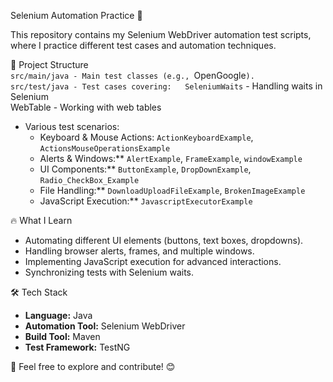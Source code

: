 Selenium Automation Practice 🚀

This repository contains my Selenium WebDriver automation test scripts, where I practice different test cases and automation techniques.

📂 Project Structure  
`src/main/java - Main test classes (e.g., `OpenGoogle`).  
src/test/java - Test cases covering:  
SeleniumWaits` - Handling waits in Selenium  
WebTable - Working with web tables  
  - Various test scenarios:
    - Keyboard & Mouse Actions: `ActionKeyboardExample`, `ActionsMouseOperationsExample`
    - Alerts & Windows:** `AlertExample`, `FrameExample`, `windowExample`
    - UI Components:** `ButtonExample`, `DropDownExample`, `Radio_CheckBox_Example`
    - File Handling:** `DownloadUploadFileExample`, `BrokenImageExample`
    - JavaScript Execution:** `JavascriptExecutorExample`
  
 🔥 What I Learn  
- Automating different UI elements (buttons, text boxes, dropdowns).  
- Handling browser alerts, frames, and multiple windows.  
- Implementing JavaScript execution for advanced interactions.  
- Synchronizing tests with Selenium waits.  

 🛠 Tech Stack  
- **Language:** Java  
- **Automation Tool:** Selenium WebDriver  
- **Build Tool:** Maven  
- **Test Framework:** TestNG  

🚀 Feel free to explore and contribute! 😊  
